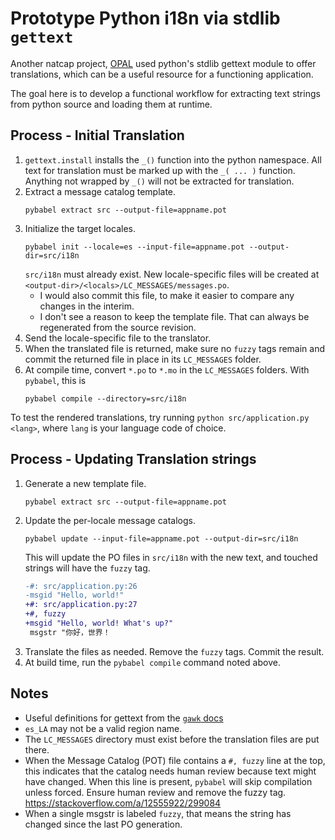 # Prototype Python i18n via stdlib `gettext`

Another natcap project, [OPAL](https://github.com/natcap/opal) used python's
stdlib gettext module to offer translations, which can be a useful resource for
a functioning application.

The goal here is to develop a functional workflow for extracting text strings
from python source and loading them at runtime.

## Process - Initial Translation

1. `gettext.install` installs the `_()` function into the python namespace.
   All text for translation must be marked up with the `_( ... )` function.
   Anything not wrapped by `_()` will not be extracted for translation.
2. Extract a message catalog template.
   ```shell
   pybabel extract src --output-file=appname.pot
   ```
3. Initialize the target locales.
   ```shell
   pybabel init --locale=es --input-file=appname.pot --output-dir=src/i18n
   ```
   `src/i18n` must already exist.  New locale-specific files will be created at
   `<output-dir>/<locals>/LC_MESSAGES/messages.po`.
   * I would also commit this file, to make it easier to compare any changes
     in the interim.
   * I don't see a reason to keep the template file.  That can always be
     regenerated from the source revision.
4. Send the locale-specific file to the translator.
5. When the translated file is returned, make sure no `fuzzy` tags remain
   and commit the returned file in place in its `LC_MESSAGES` folder.
6. At compile time, convert `*.po` to `*.mo` in the `LC_MESSAGES` folders.
   With `pybabel`, this is
   ```shell
   pybabel compile --directory=src/i18n
   ```

To test the rendered translations, try running `python src/application.py
<lang>`, where `lang` is your language code of choice.

## Process - Updating Translation strings

1. Generate a new template file.
   ```shell
   pybabel extract src --output-file=appname.pot
   ```
2. Update the per-locale message catalogs.
   ```shell
   pybabel update --input-file=appname.pot --output-dir=src/i18n
   ```
   This will update the PO files in `src/i18n` with the new text, and touched
   strings will have the `fuzzy` tag.
   ```diff
   -#: src/application.py:26
   -msgid "Hello, world!"
   +#: src/application.py:27
   +#, fuzzy
   +msgid "Hello, world! What's up?"
    msgstr "你好，世界！
   ```
3. Translate the files as needed.  Remove the `fuzzy` tags.  Commit the result.
4. At build time, run the `pybabel compile` command noted above.


## Notes

* Useful definitions for gettext from the [`gawk`
docs](https://www.gnu.org/software/gawk/manual/html_node/Explaining-gettext.html)
* `es_LA` may not be a valid region name.
* The `LC_MESSAGES` directory must exist before the translation files are put
  there.
* When the Message Catalog (POT) file contains a `#, fuzzy` line at the top,
  this indicates that the catalog needs human review because text might have
  changed.  When this line is present, `pybabel` will skip compilation unless
  forced.  Ensure human review and remove the fuzzy tag.
  https://stackoverflow.com/a/12555922/299084
* When a single msgstr is labeled `fuzzy`, that means the string has changed
  since the last PO generation.

